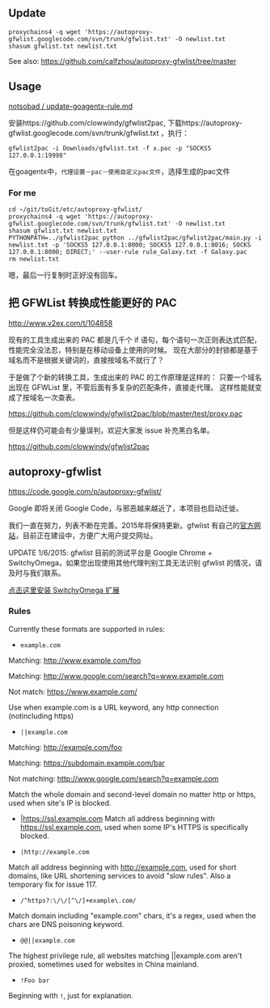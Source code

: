 ## Update
```
proxychains4 -q wget 'https://autoproxy-gfwlist.googlecode.com/svn/trunk/gfwlist.txt' -O newlist.txt
shasum gfwlist.txt newlist.txt
```
See also: https://github.com/calfzhou/autoproxy-gfwlist/tree/master

## Usage
[notsobad / update-goagentx-rule.md](https://gist.github.com/notsobad/56f860741b53fbe54c38)

安装https://github.com/clowwindy/gfwlist2pac, 下载https://autoproxy-gfwlist.googlecode.com/svn/trunk/gfwlist.txt ，执行：

```
gfwlist2pac -i Downloads/gfwlist.txt -f x.pac -p "SOCKS5 127.0.0.1:19998"
```
在goagentx中，`代理设置－pac－使用自定义pac文件`，选择生成的pac文件

### For me
```
cd ~/git/toGit/etc/autoproxy-gfwlist/
proxychains4 -q wget 'https://autoproxy-gfwlist.googlecode.com/svn/trunk/gfwlist.txt' -O newlist.txt
shasum gfwlist.txt newlist.txt
PYTHONPATH=../gfwlist2pac python ../gfwlist2pac/gfwlist2pac/main.py -i newlist.txt -p 'SOCKS5 127.0.0.1:8000; SOCKS5 127.0.0.1:8016; SOCKS 127.0.0.1:8000; DIRECT;' --user-rule rule_Galaxy.txt -f Galaxy.pac
rm newlist.txt
```
嗯，最后一行复制时正好没有回车。

## 把 GFWList 转换成性能更好的 PAC
http://www.v2ex.com/t/104858

现有的工具生成出来的 PAC 都是几千个 if 语句，每个语句一次正则表达式匹配，性能完全没法忍，特别是在移动设备上使用的时候。
现在大部分的封锁都是基于域名而不是根据关键词的，直接按域名不就行了？

于是做了个新的转换工具，生成出来的 PAC 的工作原理是这样的：
只要一个域名出现在 GFWList 里，不管后面有多复杂的匹配条件，直接走代理。
这样性能就变成了按域名一次查表。

https://github.com/clowwindy/gfwlist2pac/blob/master/test/proxy.pac

但是这样仍可能会有少量误判，欢迎大家发 issue 补充黑白名单。

https://github.com/clowwindy/gfwlist2pac

## autoproxy-gfwlist
https://code.google.com/p/autoproxy-gfwlist/

Google 即将关闭 Google Code，与邪恶越来越近了，本项目也启动迁徙。

我们一直在努力，列表不断在完善。2015年将保持更新。gfwlist 有自己的[官方网站](http://gfwli.st/)，目前正在建设中，方便广大用户提交网址。

UPDATE 1/6/2015: gfwlist 目前的测试平台是 Google Chrome + SwitchyOmega，如果您出现使用其他代理判别工具无法识别 gfwlist 的情况，请及时与我们联系。

[点击这里安装 SwitchyOmega 扩展](https://chrome.google.com/webstore/detail/proxy-switchyomega/padekgcemlokbadohgkifijomclgjgif)
### Rules
Currently these formats are supported in rules:

  * `example.com`

Matching: http://www.example.com/foo

Matching: http://www.google.com/search?q=www.example.com

Not match: https://www.example.com/

Use when example.com is a URL keyword, any http connection (notincluding https)

  * `||example.com`

Matching: http://example.com/foo

Matching: https://subdomain.example.com/bar

Not matching: http://www.google.com/search?q=example.com

Match the whole domain and second-level domain no matter http or https, used when site's IP is blocked.

  * |https://ssl.example.com
Match all address beginning with https://ssl.example.com, used when some IP's HTTPS is specifically blocked.

  * `|http://example.com`

Match all address beginning with http://example.com, used for short domains, like URL shortening services to avoid "slow rules". Also a temporary fix for issue 117.

  * `/^https?:\/\/[^\/]+example\.com/`

Match domain including "example.com" chars, it's a regex, used when the chars are DNS poisoning keyword.

  * `@@||example.com`

The highest privilege rule, all websites matching ||example.com aren't proxied, sometimes used for websites in China mainland.

  * `!Foo bar`

Beginning with `!`, just for explanation.
